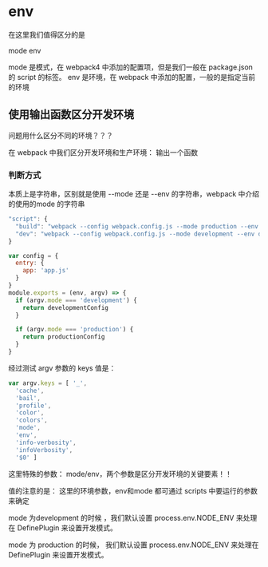 # env

在这里我们值得区分的是

mode
env

mode 是模式，在 webpack4 中添加的配置项，但是我们一般在 package.json 的 script 的标签。
env 是环境，在 webpack 中添加的配置，一般的是指定当前的环境

## 使用输出函数区分开发环境

问题用什么区分不同的环境？？？

在 webpack 中我们区分开发环境和生产环境： 输出一个函数

### 判断方式

本质上是字符串，区别就是使用 --mode 还是 --env 的字符串，webpack 中介绍的使用的mode 的字符串

```js
"script": {
  "build": "webpack --config webpack.config.js --mode production --env production"
  "dev": "webpack --config webpack.config.js --mode development --env development"
}
```

```js
var config = {
  entry: {
    app: 'app.js'
  }
}
module.exports = (env, argv) => {
  if (argv.mode === 'development') {
    return developmentConfig
  }

  if (argv.mode === 'production') {
    return productionConfig
  }
}
```

经过测试 argv 参数的 keys 值是：

```js
var argv.keys = [ '_',
  'cache',
  'bail',
  'profile',
  'color',
  'colors',
  'mode',
  'env',
  'info-verbosity',
  'infoVerbosity',
  '$0' ]
```

这里特殊的参数： mode/env，两个参数是区分开发环境的关键要素！！

值的注意的是： 这里的环境参数，env和mode 都可通过 scripts 中要运行的参数来确定

mode 为development 的时候 ，我们默认设置 process.env.NODE_ENV 来处理在 DefinePlugin 来设置开发模式。

mode 为 production 的时候， 我们默认设置 process.env.NODE_ENV 来处理在 DefinePlugin 来设置开发模式。
